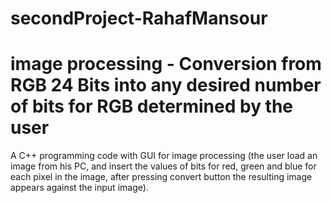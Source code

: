# secondProject-RahafMansour
# image processing - Conversion from RGB 24 Bits into any desired number of bits for RGB determined by the user 
A C++ programming code with GUI for image processing (the user load an image from his PC,
and insert the values of bits for red, green and blue for each pixel in the image, after pressing convert button the resulting image appears against the input image).

